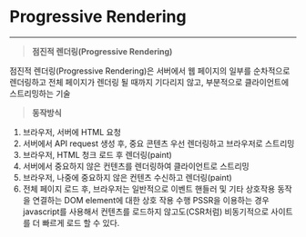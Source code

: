 # Progressive Rendering

<hr/>

> **점진적 렌더링(Progressive Rendering)**

점진적 렌더링(Progressive Rendering)은 서버에서 웹 페이지의 일부를 순차적으로 렌더링하고 전체 페이지가 렌더링 될 때까지 기다리지 않고, 부분적으로 클라이언트에 스트리밍하는 기술

> **동작방식**

1. 브라우저, 서버에 HTML 요청
2. 서버에서 API request 생성 후, 중요 콘텐츠 우선 렌더링하고 브라우저로 스트리밍
3. 브라우저, HTML 청크 로드 후 렌더링(paint)
4. 서버에서 중요하지 않은 컨텐츠를 렌더링하여 클라이언트로 스트리밍
5. 브라우저, 나중에 중요하지 않은 컨텐츠 수신하고 렌더링(paint)
6. 전체 페이지 로드 후, 브라우저는 일반적으로 이벤트 핸들러 및 기타 상호작용 동작을 연결하는 DOM element에 대한 상호 작용 수행
   PSSR을 이용하는 경우 javascript를 사용해서 컨텐츠를 로드하지 않고도(CSR처럼) 비동기적으로 사이트를 더 빠르게 로드 할 수 있다.
